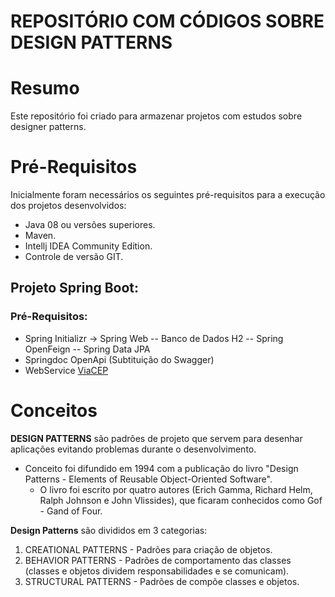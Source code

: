 # REPOSITÓRIO COM CÓDIGOS SOBRE DESIGN PATTERNS

# Resumo 
Este repositório foi criado para armazenar projetos com estudos sobre designer patterns.

# Pré-Requisitos
Inicialmente foram necessários os seguintes pré-requisitos para a execução dos projetos desenvolvidos:

- Java 08 ou versões superiores.
- Maven.
- Intellj IDEA Community Edition.
- Controle de versão GIT.

## Projeto Spring Boot:
### Pré-Requisitos:
- Spring Initializr -> Spring Web -- Banco de Dados H2 -- Spring OpenFeign -- Spring Data JPA
- Springdoc OpenApi (Subtituição do Swagger)
- WebService [ViaCEP](https://viacep.com.br/ws)

# Conceitos

**DESIGN PATTERNS** são padrões de projeto que servem para desenhar aplicações evitando problemas durante o desenvolvimento.
- Conceito foi difundido em 1994 com a publicação do livro "Design Patterns - Elements of Reusable Object-Oriented Software".
  - O livro foi escrito por quatro autores (Erich Gamma, Richard Helm, Ralph Johnson e John Vlissides), que ficaram conhecidos como Gof - Gand of Four.

**Design Patterns** são divididos em 3 categorias:

1. CREATIONAL PATTERNS - Padrões para criação de objetos.
2. BEHAVIOR PATTERNS - Padrões de comportamento das classes (classes e objetos dividem responsabilidades e se comunicam).
3. STRUCTURAL PATTERNS - Padrões de compõe classes e objetos.
